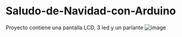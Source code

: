 # Saludo-de-Navidad-con-Arduino

Proyecto contiene una pantalla LCD, 3 led y un parlante
![image](https://user-images.githubusercontent.com/54439985/174451023-facb1b98-75d9-4a9f-8cb8-e54397e63b29.png)
